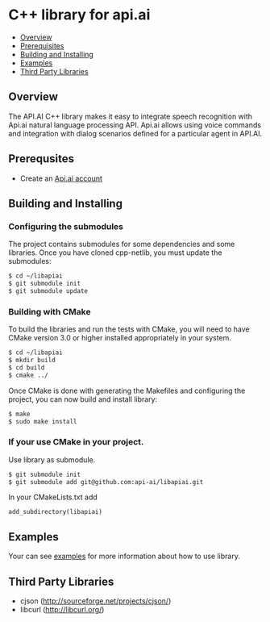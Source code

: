 C++ library for api.ai
==============

* [Overview](#overview)
* [Prerequisites](#prerequisites)
* [Building and Installing](#buildingandinstalling)
* [Examples](#examples)
* [Third Party Libraries](#thirdpartylibraries)

## <a name="overview"></a>Overview
The API.AI C++ library makes it easy to integrate speech recognition with Api.ai natural language processing API. Api.ai allows using voice commands and integration with dialog scenarios defined for a particular agent in API.AI.

## <a name="prerequisites"></a>Prerequsites
* Create an [Api.ai account](https://api.ai)

## <a name="buildingandinstalling"></a>Building and Installing
### Configuring the submodules
The project contains submodules for some dependencies and some libraries. Once you have cloned cpp-netlib, you must update the submodules:

```Bash
$ cd ~/libapiai
$ git submodule init
$ git submodule update
```

### Building with CMake
To build the libraries and run the tests with CMake, you will need to have CMake version 3.0 or higher installed appropriately in your system.

```Bash
$ cd ~/libapiai
$ mkdir build
$ cd build
$ cmake ../
```

Once CMake is done with generating the Makefiles and configuring the project, you can now build and install library:
```Bash
$ make
$ sudo make install
```

### If your use CMake in your project.

Use library as submodule.

```Bash
$ git submodule init
$ git submodule add git@github.com:api-ai/libapiai.git
```

In your CMakeLists.txt add 
```
add_subdirectory(libapiai)
```

## <a name="examples"></a>Examples
Your can see [examples](examples) for more information about how to use library.

## <a name="thirdpartylibraries"></a>Third Party Libraries
* cjson (http://sourceforge.net/projects/cjson/)
* libcurl (http://libcurl.org/)
